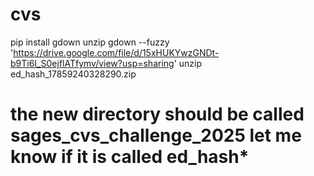 # cvs

pip install gdown unzip
gdown --fuzzy 'https://drive.google.com/file/d/15xHUKYwzGNDt-b9Ti6I_S0ejflATfymv/view?usp=sharing'
unzip ed_hash_17859240328290.zip
# the new directory should be called sages_cvs_challenge_2025 let me know if it is called ed_hash* 
